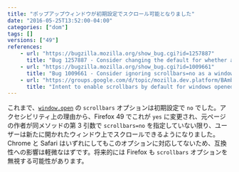 ```yaml
---
title: "ポップアップウィンドウが初期設定でスクロール可能となりました"
date: "2016-05-25T13:52:00-04:00"
categories: ["dom"]
tags: []
versions: ["49"]
references:
    - url: "https://bugzilla.mozilla.org/show_bug.cgi?id=1257887"
      title: "Bug 1257887 - Consider changing the default for whether a window opened through window.open() to be scrollable"
    - url: "https://bugzilla.mozilla.org/show_bug.cgi?id=1009661"
      title: "Bug 1009661 - Consider ignoring scrollbars=no as a window.open feature for content pages"
    - url: "https://groups.google.com/d/topic/mozilla.dev.platform/BAmbAhZiR7o/discussion"
      title: "Intent to enable scrollbars by default for windows opened by window.open()"
---
```

これまで、[`window.open`](https://developer.mozilla.org/docs/Web/API/Window/open) の `scrollbars` オプションは初期設定で `no` でした。アクセシビリティ上の理由から、Firefox 49 でこれが `yes` に変更され、元ページの作者が同メソッドの第 3 引数で `scrollbars=no` を指定していない限り、ユーザーは新たに開かれたウィンドウ上でスクロールできるようになりました。Chrome と Safari はいずれにしてもこのオプションに対応してないため、互換性への影響は軽微なはずです。将来的には Firefox も `scrollbars` オプションを無視する可能性があります。
